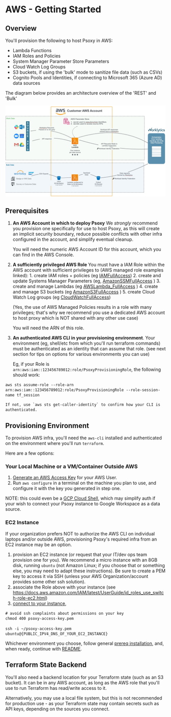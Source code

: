# AWS - Getting Started

## Overview

You'll provision the following to host Psoxy in AWS:
  - Lambda Functions
  - IAM Roles and Policies
  - System Manager Parameter Store Parameters
  - Cloud Watch Log Groups
  - S3 buckets, if using the 'bulk' mode to sanitize file data (such as CSVs)
  - Cognito Pools and Identities, if connecting to Microsoft 365 (Azure AD) data sources

The diagram below provides an architecture overview of the 'REST' and 'Bulk'

![AWS Arch Diagram](aws-arch-diagram.jpg)

## Prerequisites

1. **An AWS Account in which to deploy Psoxy** We *strongly* recommend you provision one specifically
   for use to host Psoxy, as this will create  an implicit security boundary, reduce possible
   conflicts with other infra configured in the account, and simplify eventual cleanup.

   You will need the numeric AWS Account ID for this account, which you can find in the AWS Console.


2. **A sufficiently privileged AWS Role** You must have a IAM Role within the AWS account with
  sufficient privileges to (AWS managed role examples linked):
       1. create IAM roles + policies (eg [IAMFullAccess](https://us-east-1.console.aws.amazon.com/iam/home?region=us-east-1#/policies/arn:aws:iam::aws:policy/IAMFullAccess$serviceLevelSummary))
       2. create and update Systems Manager Parameters (eg, [AmazonSSMFullAccess](https://us-east-1.console.aws.amazon.com/iam/home?region=us-east-1#/policies/arn:aws:iam::aws:policy/AmazonSSMFullAccess$serviceLevelSummary) )
       3. create and manage Lambdas (eg [AWSLambda_FullAccess](https://us-east-1.console.aws.amazon.com/iam/home?region=us-east-1#/policies/arn:aws:iam::aws:policy/AWSLambda_FullAccess$serviceLevelSummary) )
       4. create and manage S3 buckets (eg [AmazonS3FullAccess](https://us-east-1.console.aws.amazon.com/iam/home?region=us-east-1#/policies/arn:aws:iam::aws:policy/AmazonS3FullAccess$serviceLevelSummary) )
       5. create Cloud Watch Log groups (eg [CloudWatchFullAccess](https://us-east-1.console.aws.amazon.com/iam/home?region=us-east-1#/policies/arn:aws:iam::aws:policy/CloudWatchFullAccess$serviceLevelSummary))

    (Yes, the use of AWS Managed Policies results in a role with many privileges; that's why we
    recommend you use a dedicated AWS account to host proxy which is NOT shared with any other use case)

    You will need the ARN of this role.

3. **An authenticated AWS CLI in your provisioning environment**. Your environment (eg, shell/etc
   from which you'll run terraform commands) must be authenticated as an identity that can assume
   that role. (see next section for tips on options for various environments you can use)

    Eg, if your Role is `arn:aws:iam::123456789012:role/PsoxyProvisioningRole`, the following
    should work:

```shell
aws sts assume-role --role-arn arn:aws:iam::123456789012:role/PsoxyProvisioningRole --role-session-name tf_session
```

    If not, use `aws sts get-caller-identity` to confirm how your CLI is authenticated.

## Provisioning Environment

To provision AWS infra, you'll need the `aws-cli` installed and authenticated on the environment
where you'll run `terraform`.

Here are a few options:

### Your Local Machine or a VM/Container Outside AWS

  1. [Generate an AWS Access Key](https://docs.aws.amazon.com/IAM/latest/UserGuide/id_credentials_access-keys.html) for your AWS User.
  2. Run `aws configure` in a terminal on the machine you plan to use, and configure it with the key
     you generated in step one.

NOTE: this could even be a [GCP Cloud Shell](https://cloud.google.com/shell), which may simplify
auth if your wish to connect your Psoxy instance to Google Workspace as a data source.


### EC2 Instance
If your organization prefers NOT to authorize the AWS CLI on individual laptops and/or outside AWS,
provisioning Psoxy's required infra from an EC2 instance may be an option.

  1. provision an EC2 instance (or request that your IT/dev ops team provision one for you). We
     recommend a micro instance with an 8GB disk, running `ubuntu` (not Amazon Linux; if you
     choose that or something else, you may need to adapt these instructions). Be sure to create a
     PEM key to access it via SSH (unless your AWS Organization/account provides some other ssh solution).
  2. associate the Role above with your instance (see https://docs.aws.amazon.com/IAM/latest/UserGuide/id_roles_use_switch-role-ec2.html)
  3. [connect to your instance](https://docs.aws.amazon.com/AWSEC2/latest/UserGuide/AccessingInstances.html?icmpid=docs_ec2_console),


```shell
# avoid ssh complaints about permissions on your key
chmod 400 psoxy-access-key.pem

ssh -i ~/psoxy-access-key.pem ubuntu@{PUBLIC_IPV4_DNS_OF_YOUR_EC2_INSTANCE}
```

Whichever environment you choose, follow general [prereq installation](../prereqs-ubuntu.md), and,
when ready, continue with [README](../../README.md).


## Terraform State Backend

You'll also need a backend location for your Terraform state (such as an S3 bucket). It can be in
any AWS account, as long as the AWS role that you'll use to run Terraform has read/write access to
it.

Alternatively, you may use a local file system, but this is not recommended for production use - as
your Terraform state may contain secrets such as API keys, depending on the sources you connect.
